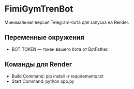 # FimiGymTrenBot
Минимальная версия Telegram-бота для запуска на Render.

## Переменные окружения
- BOT_TOKEN — токен вашего бота от BotFather.

## Команды для Render
- Build Command: pip install -r requirements.txt
- Start Command: python app.py
